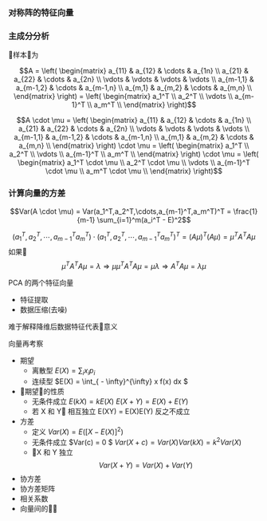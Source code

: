 ### 对称阵的特征向量
### 主成分分析

样本为

$$A = \left( \begin{matrix}
    a_{11} & a_{12} & \cdots & a_{1n} \\ 
    a_{21} & a_{22} & \cdots & a_{2n} \\ 
    \vdots & \vdots & \vdots & \vdots \\
    a_{m-1,1} & a_{m-1,2} & \cdots & a_{m-1,n} \\ 
    a_{m,1} & a_{m,2} & \cdots & a_{m,n} \\ 
\end{matrix} \right) = \left( \begin{matrix}
    a_1^T \\
    a_2^T \\
    \vdots \\
    a_{m-1}^T \\
    a_m^T \\
\end{matrix} \right)$$

$$A \cdot \mu = \left( \begin{matrix}
    a_{11} & a_{12} & \cdots & a_{1n} \\ 
    a_{21} & a_{22} & \cdots & a_{2n} \\ 
    \vdots & \vdots & \vdots & \vdots \\
    a_{m-1,1} & a_{m-1,2} & \cdots & a_{m-1,n} \\ 
    a_{m,1} & a_{m,2} & \cdots & a_{m,n} \\ 
\end{matrix} \right)  \cdot \mu  = \left( \begin{matrix}
    a_1^T \\
    a_2^T \\
    \vdots \\
    a_{m-1}^T \\
    a_m^T \\
\end{matrix} \right) \cdot \mu  =  \left( \begin{matrix}
    a_1^T \cdot \mu \\
    a_2^T \cdot \mu \\
    \vdots \\
    a_{m-1}^T \cdot \mu \\
    a_m^T \cdot \mu \\
\end{matrix} \right)$$

### 计算向量的方差
$$Var(A \cdot \mu) = Var(a_1^T,a_2^T,\cdots,a_{m-1}^T,a_m^T)^T = \frac{1}{m-1} \sum_{i=1}^m(a_i^T - E)^2$$

$$(a_1^T,a_2^T,\cdots,a_{m-1}^Ta_m^T) \cdot (a_1^T,a_2^T,\cdots,a_{m-1}^Ta_m^T)^T = (A\mu)^T(A\mu) = \mu^T A^T A \mu$$
如果
$$\mu^T A^T A \mu = \lambda \Rightarrow \mu \mu^T A^T A \mu = \mu \lambda \Rightarrow A^TA \mu = \lambda \mu $$

PCA 的两个特征向量
- 特征提取
- 数据压缩(去噪)

难于解释降维后数据特征代表意义

向量再考察
- 期望
    - 离散型 $E(X) = \sum_i x_i p_i$
    - 连续型 $E(X) = \int_{ - \infty}^{\infty} x f(x) dx $
- 期望的性质
    - 无条件成立 
        $E(kX) = kE(X)$  $E(X + Y) = E(X) + E(Y)$ 
    - 若 X 和 Y 相互独立
        E(XY) = E(X)E(Y) 反之不成立
- 方差
    - 定义 $Var(X) = E([X - E(X)]^2)$
    - 无条件成立
        $Var(c) = 0 $ $Var(X + c) = Var(X)$$Var(kX) = k^2Var(X)$
    - X 和 Y 独立
        $$Var(X + Y) = Var(X) + Var(Y)$$
- 协方差
- 协方差矩阵
- 相关系数
- 向量间的